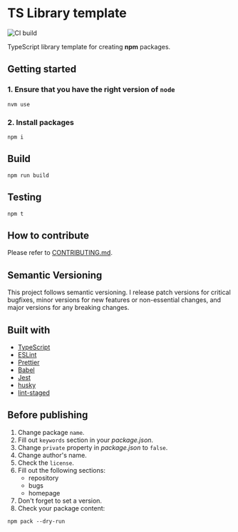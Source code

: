 # TS Library template

![CI build](https://github.com/ink8bit/ts-lib-template/workflows/Node.js%20CI/badge.svg)

TypeScript library template for creating **npm** packages.

## Getting started

### 1. Ensure that you have the right version of `node`

```console
nvm use
```

### 2. Install packages

```console
npm i
```

## Build

```console
npm run build
```

## Testing

```console
npm t
```

## How to contribute

Please refer to [CONTRIBUTING.md](/.github/CONTRIBUTING.md).

## Semantic Versioning

This project follows semantic versioning. I release patch versions for critical bugfixes, minor versions for new features or non-essential changes, and major versions for any breaking changes.

## Built with

- [TypeScript](https://www.typescriptlang.org/)
- [ESLint](https://eslint.org/)
- [Prettier](https://prettier.io/)
- [Babel](https://babeljs.io/)
- [Jest](https://jestjs.io/)
- [husky](https://github.com/typicode/husky)
- [lint-staged](https://github.com/okonet/lint-staged)

## Before publishing

1. Change package `name`.
2. Fill out `keywords` section in your _package.json_.
3. Change `private` property in _package.json_ to `false`.
4. Change author's name.
5. Check the `license`.
6. Fill out the following sections:
    - repository
    - bugs
    - homepage
7. Don't forget to set a version.
8. Check your package content:

```console
npm pack --dry-run
```
